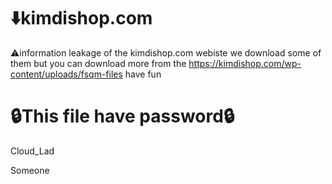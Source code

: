 # ⬇️kimdishop.com
⚠️information leakage  of the kimdishop.com webiste we download some of them but you can download more from the https://kimdishop.com/wp-content/uploads/fsqm-files have fun 
<h1>🔒This file have password🔒</h1>
<p>Cloud_Lad</p>
Someone
